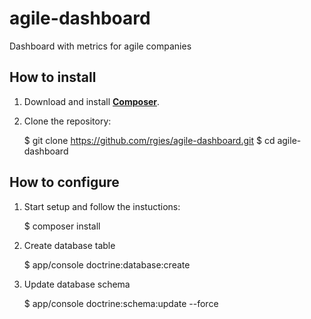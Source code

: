 # agile-dashboard
Dashboard with metrics for agile companies

## How to install

1. Download and install **[Composer](http://getcomposer.org/download)**.

2. Clone the repository:


    $ git clone https://github.com/rgies/agile-dashboard.git
    $ cd agile-dashboard


## How to configure

1. Start setup and follow the instuctions:

    $ composer install

2. Create database table

    $ app/console doctrine:database:create
    
3. Update database schema

    $ app/console doctrine:schema:update --force
    
